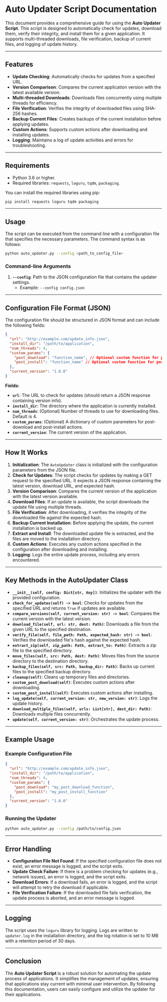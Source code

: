 # Auto Updater Script Documentation

This document provides a comprehensive guide for using the **Auto Updater Script**. This script is designed to automatically check for updates, download them, verify their integrity, and install them for a given application. It supports multi-threaded downloads, file verification, backup of current files, and logging of update history.

---

## Features

- **Update Checking**: Automatically checks for updates from a specified URL.
- **Version Comparison**: Compares the current application version with the latest available version.
- **Multi-threaded Downloads**: Downloads files concurrently using multiple threads for efficiency.
- **File Verification**: Verifies the integrity of downloaded files using SHA-256 hashes.
- **Backup Current Files**: Creates backups of the current installation before applying updates.
- **Custom Actions**: Supports custom actions after downloading and installing updates.
- **Logging**: Maintains a log of update activities and errors for troubleshooting.

---

## Requirements

- Python 3.6 or higher.
- Required libraries: `requests`, `loguru`, `tqdm`, `packaging`.

You can install the required libraries using pip:

```bash
pip install requests loguru tqdm packaging
```

---

## Usage

The script can be executed from the command line with a configuration file that specifies the necessary parameters. The command syntax is as follows:

```bash
python auto_updater.py --config <path_to_config_file>
```

### Command-line Arguments

1. **`--config`**: Path to the JSON configuration file that contains the updater settings.
   - Example: `--config config.json`

---

## Configuration File Format (JSON)

The configuration file should be structured in JSON format and can include the following fields:

```json
{
  "url": "http://example.com/update_info.json",
  "install_dir": "/path/to/application",
  "num_threads": 4,
  "custom_params": {
    "post_download": "function_name", // Optional custom function for post-download actions
    "post_install": "function_name" // Optional custom function for post-install actions
  },
  "current_version": "1.0.0"
}
```

**Fields:**

- **`url`**: The URL to check for updates (should return a JSON response containing version info).
- **`install_dir`**: The directory where the application is currently installed.
- **`num_threads`**: (Optional) Number of threads to use for downloading files. Default is 4.
- **`custom_params`**: (Optional) A dictionary of custom parameters for post-download and post-install actions.
- **`current_version`**: The current version of the application.

---

## How It Works

1. **Initialization**: The `AutoUpdater` class is initialized with the configuration parameters from the JSON file.
2. **Check for Updates**: The script checks for updates by making a GET request to the specified URL. It expects a JSON response containing the latest version, download URL, and expected hash.
3. **Version Comparison**: Compares the current version of the application with the latest version available.
4. **Download Files**: If an update is available, the script downloads the update file using multiple threads.
5. **File Verification**: After downloading, it verifies the integrity of the downloaded file against the expected hash.
6. **Backup Current Installation**: Before applying the update, the current installation is backed up.
7. **Extract and Install**: The downloaded update file is extracted, and the files are moved to the installation directory.
8. **Custom Actions**: Executes any custom actions specified in the configuration after downloading and installing.
9. **Logging**: Logs the entire update process, including any errors encountered.

---

## Key Methods in the AutoUpdater Class

- **`__init__(self, config: Dict[str, Any])`**: Initializes the updater with the provided configuration.
- **`check_for_updates(self) -> bool`**: Checks for updates from the specified URL and returns `True` if updates are available.
- **`compare_versions(self, current_version: str) -> bool`**: Compares the current version with the latest version.
- **`download_file(self, url: str, dest: Path)`**: Downloads a file from the given URL to the specified destination.
- **`verify_file(self, file_path: Path, expected_hash: str) -> bool`**: Verifies the downloaded file's hash against the expected hash.
- **`extract_zip(self, zip_path: Path, extract_to: Path)`**: Extracts a zip file to the specified directory.
- **`move_files(self, src: Path, dest: Path)`**: Moves files from the source directory to the destination directory.
- **`backup_files(self, src: Path, backup_dir: Path)`**: Backs up current files to the specified backup directory.
- **`cleanup(self)`**: Cleans up temporary files and directories.
- **`custom_post_download(self)`**: Executes custom actions after downloading.
- **`custom_post_install(self)`**: Executes custom actions after installing.
- **`log_update(self, current_version: str, new_version: str)`**: Logs the update history.
- **`download_multiple_files(self, urls: List[str], dest_dir: Path)`**: Downloads multiple files concurrently.
- **`update(self, current_version: str)`**: Orchestrates the update process.

---

## Example Usage

### Example Configuration File

```json
{
  "url": "http://example.com/update_info.json",
  "install_dir": "/path/to/application",
  "num_threads": 4,
  "custom_params": {
    "post_download": "my_post_download_function",
    "post_install": "my_post_install_function"
  },
  "current_version": "1.0.0"
}
```

### Running the Updater

```bash
python auto_updater.py --config /path/to/config.json
```

---

## Error Handling

- **Configuration File Not Found**: If the specified configuration file does not exist, an error message is logged, and the script exits.
- **Update Check Failure**: If there is a problem checking for updates (e.g., network issues), an error is logged, and the script exits.
- **Download Errors**: If a download fails, an error is logged, and the script will attempt to retry the download if applicable.
- **File Verification Failure**: If the downloaded file fails verification, the update process is aborted, and an error message is logged.

---

## Logging

The script uses the `loguru` library for logging. Logs are written to `updater.log` in the installation directory, and the log rotation is set to 10 MB with a retention period of 30 days.

---

## Conclusion

The **Auto Updater Script** is a robust solution for automating the update process of applications. It simplifies the management of updates, ensuring that applications stay current with minimal user intervention. By following this documentation, users can easily configure and utilize the updater for their applications.
